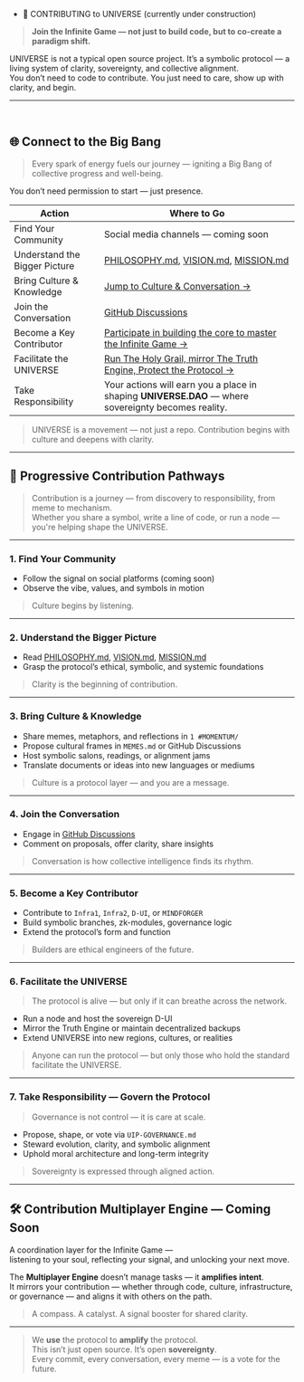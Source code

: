 - 🤝 CONTRIBUTING to UNIVERSE (currently under construction)

> **Join the Infinite Game — not just to build code, but to co-create a paradigm shift.**

UNIVERSE is not a typical open source project. It’s a symbolic protocol — a living system of clarity, sovereignty, and collective alignment.  
You don’t need to code to contribute. You just need to care, show up with clarity, and begin.

---

<br>

## 🌐 Connect to the Big Bang

> Every spark of energy fuels our journey — igniting a Big Bang of collective progress and well-being.

You don’t need permission to start — just presence.

| Action                        | Where to Go                                                                                   |
|-------------------------------|------------------------------------------------------------------------------------------------|
| Find Your Community           | Social media channels — coming soon                                                           |
| Understand the Bigger Picture | [PHILOSOPHY.md](docs/PHILOSOPHY.md), [VISION.md](docs/VISION.md), [MISSION.md](docs/MISSION.md) |
| Bring Culture & Knowledge     | [Jump to Culture & Conversation →](#1-culture--conversation)                                  |
| Join the Conversation         | [GitHub Discussions](https://github.com/YOUR_REPO/discussions)                                |
| Become a Key Contributor      | [Participate in building the core to master the Infinite Game →](0%20%23DAO%20-%20The%20Layer%20Zero/0.2%20proposals/#uip-governance) |
| Facilitate the UNIVERSE       | [Run The Holy Grail, mirror The Truth Engine, Protect the Protocol →](#6-facilitate-the-universe) |
| Take Responsibility           | Your actions will earn you a place in shaping **UNIVERSE.DAO** — where sovereignty becomes reality. |

> UNIVERSE is a movement — not just a repo. Contribution begins with culture and deepens with clarity.

---

## 🧭 Progressive Contribution Pathways

> Contribution is a journey — from discovery to responsibility, from meme to mechanism.  
> Whether you share a symbol, write a line of code, or run a node — you're helping shape the UNIVERSE.

---

### 1. **Find Your Community**

- Follow the signal on social platforms (coming soon)
- Observe the vibe, values, and symbols in motion

> Culture begins by listening.

---

### 2. **Understand the Bigger Picture**

- Read [PHILOSOPHY.md](docs/PHILOSOPHY.md), [VISION.md](docs/VISION.md), [MISSION.md](docs/MISSION.md)
- Grasp the protocol’s ethical, symbolic, and systemic foundations

> Clarity is the beginning of contribution.

---

### 3. **Bring Culture & Knowledge** <a name="1-culture--conversation"></a>

- Share memes, metaphors, and reflections in `1 #MOMENTUM/`
- Propose cultural frames in `MEMES.md` or GitHub Discussions
- Host symbolic salons, readings, or alignment jams
- Translate documents or ideas into new languages or mediums

> Culture is a protocol layer — and you are a message.

---

### 4. **Join the Conversation**

- Engage in [GitHub Discussions](https://github.com/YOUR_REPO/discussions)
- Comment on proposals, offer clarity, share insights

> Conversation is how collective intelligence finds its rhythm.

---

### 5. **Become a Key Contributor** <a name="3-development"></a>

- Contribute to `Infra1`, `Infra2`, `D-UI`, or `MINDFORGER`
- Build symbolic branches, zk-modules, governance logic
- Extend the protocol’s form and function

> Builders are ethical engineers of the future.

---

### 6. **Facilitate the UNIVERSE** <a name="6-facilitate-the-universe"></a>

> The protocol is alive — but only if it can breathe across the network.

- Run a node and host the sovereign D-UI
- Mirror the Truth Engine or maintain decentralized backups
- Extend UNIVERSE into new regions, cultures, or realities

> Anyone can run the protocol — but only those who hold the standard facilitate the UNIVERSE.

---

### 7. **Take Responsibility — Govern the Protocol** <a name="7-governance"></a>

> Governance is not control — it is care at scale.

- Propose, shape, or vote via `UIP-GOVERNANCE.md`
- Steward evolution, clarity, and symbolic alignment
- Uphold moral architecture and long-term integrity

> Sovereignty is expressed through aligned action.

---

## 🛠 Contribution Multiplayer Engine — Coming Soon

A coordination layer for the Infinite Game —  
listening to your soul, reflecting your signal, and unlocking your next move.

The **Multiplayer Engine** doesn’t manage tasks — it **amplifies intent**.  
It mirrors your contribution — whether through code, culture, infrastructure, or governance — and aligns it with others on the path.

> A compass. A catalyst. A signal booster for shared clarity.

---

> We **use** the protocol to **amplify** the protocol.  
> This isn’t just open source. It’s open **sovereignty**.  
> Every commit, every conversation, every meme — is a vote for the future.
